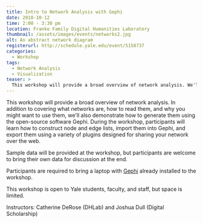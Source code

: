 ```yaml
---
title: Intro to Network Analysis with Gephi
date: 2018-10-12
time: 2:00 - 3:30 pm
location: Franke Family Digital Humanities Laboratory
thumbnail: /assets/images/events/networks2.jpg
alt: An abstract network diagram
registerurl: http://schedule.yale.edu/event/5158737
categories:
  - Workshop
tags:
  - Network Analysis
  - Visualization
teaser: >
  This workshop will provide a broad overview of network analysis. We'll cover what networks are, how you can interpret them, and why you might want to use them in your research.
---
```

This workshop will provide a broad overview of network analysis. In addition to covering what networks are, how to read them, and why you might want to use them, we'll also demonstrate how to generate them using the open-source software Gephi. During the workshop, participants will learn how to construct node and edge lists, import them into Gephi, and export them using a variety of plugins designed for sharing your network over the web.

Sample data will be provided at the workshop, but participants are welcome to bring their own data for discussion at the end.

Participants are required to bring a laptop with <a href='https://gephi.org/' target='_blank'>Gephi</a> already installed to the workshop.

This workshop is open to Yale students, faculty, and staff, but space is limited.

Instructors: Catherine DeRose (DHLab) and Joshua Dull (Digital Scholarship)